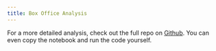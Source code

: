 ```yaml
---
title: Box Office Analysis
---
```


For a more detailed analysis, check out the full repo on [Github](https://github.com/luke-lite/Box-Office-Analysis/). You can even copy the notebook and run the code yourself.
